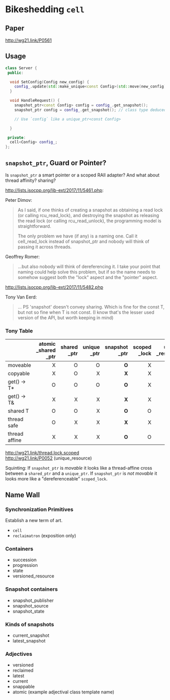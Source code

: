 
# Bikeshedding `cell`

## Paper
http://wg21.link/P0561

## Usage

```c++
class Server {
 public:

  void SetConfig(Config new_config) {
    config_.update(std::make_unique<const Config>(std::move(new_config)));
  }

  void HandleRequest() {
    snapshot_ptr<const Config> config = config_.get_snapshot();
    snapshot_ptr config = config_.get_snapshot(); // class type deduced.

    // Use `config` like a unique_ptr<const Config>

  }

 private:
  cell<Config> config_;
};
```

## `snapshot_ptr`, Guard or Pointer?
Is `snapshot_ptr` a smart pointer or a scoped RAII adapter? And what about thread affinity? sharing?

http://lists.isocpp.org/lib-ext/2017/11/5461.php:

Peter Dimov:
> As I said, if one thinks of creating a snapshot as obtaining a read lock
> (or calling rcu_read_lock), and destroying the snapshot as releasing the
> read lock (or calling rcu_read_unlock), the programming model is
> straightforward.
>
> The only problem we have (if any) is a naming one. Call it cell_read_lock
> instead of snapshot_ptr and nobody will think of passing it across threads.

Geoffrey Romer:
> ...but also nobody will think of dereferencing it. I take your point that
> naming could help solve this problem, but if so the name needs to somehow
> suggest both the "lock" aspect and the "pointer" aspect.

http://lists.isocpp.org/lib-ext/2017/11/5482.php

Tony Van Eerd:
> ... PS 'snapshot' doesn't convey sharing. Which is fine for the const T,
> but not so fine when T is not const. (I know that's the lesser used version
> of the API, but worth keeping in mind)

### Tony Table

||atomic<br>_shared<br>_ptr|shared<br>_ptr|unique<br>_ptr|snapshot<br>_ptr|scoped<br>_lock|unique<br>_resource|cell|
| --------------| ---:| ---:| ---:| ---:| ---:| ---:| ---:|
| moveable      |   X |   O |   O |**O**|   X |   O |   X |
| copyable      |   X |   O |   X |**X**|   X |   X |   X |
| get() -> T*   |   O |   O |   O |**O**|   X |   X |   X |
| get() -> T&   |   X |   X |   X |**X**|   X |   O |   X |
| shared T      |   O |   O |   X |**O**|   O |   X |   O |
| thread safe   |   O |   X |   X |**X**|   X |   X |   O |
| thread affine |   X |   X |   X |**O**|   O |   X |   X |

http://wg21.link/thread.lock.scoped
<br>http://wg21.link/P0052 (unique_resource)

Squinting: If `snapshot_ptr` is *movable* it looks like a thread-affine cross between a `shared_ptr` and a `unique_ptr`. If `snapshot_ptr` is *not movable* it looks more like a "dereferenceable" `scoped_lock`.


## Name Wall

### Synchronization Primitives
Establish a new term of art.
- `cell`
- `reclaimatron` (exposition only)

### Containers
- succession
- progression
- state
- versioned_resource

### Snapshot containers
- snapshot_publisher
- snapshot_source
- snapshot_state

### Kinds of snapshots
- current_snapshot
- latest_snapshot

### Adjectives
- versioned
- reclaimed
- latest
- current
- snappable
- atomic (example adjectival class template name)
